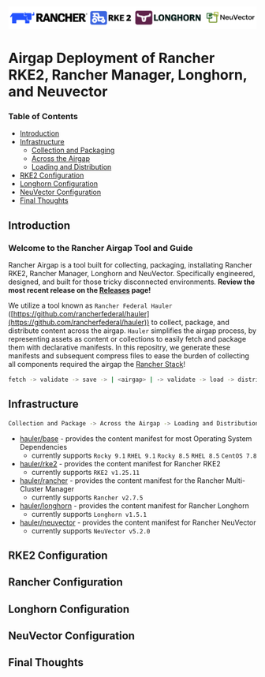 ![rancher-long-banner](/images/rgs-banner-rounded.png)

# Airgap Deployment of Rancher RKE2, Rancher Manager, Longhorn, and Neuvector

### Table of Contents
* [Introduction](#introduction)
* [Infrastructure](#infrastructure)
  * [Collection and Packaging](#collection-and-packaging)
  * [Across the Airgap](#across-the-airgap)
  * [Loading and Distribution](#loading-and-distribution)
* [RKE2 Configuration](#rke2-configuration)
* [Longhorn Configuration](#longhorn-configuration)
* [NeuVector Configuration](#neuvector-configuration)
* [Final Thoughts](#final-thoughts)

## Introduction

### Welcome to the Rancher Airgap Tool and Guide
Rancher Airgap is a tool built for collecting, packaging, installating Rancher RKE2, Rancher Manager, Longhorn and NeuVector. Specifically engineered, designed, and built for those tricky disconnected environments. **Review the most recent release on the [Releases](https://github.com/zackbradys/rancher-airgap/releases) page!**

We utilize a tool known as `Rancher Federal Hauler` ([https://github.com/rancherfederal/hauler](https://github.com/rancherfederal/hauler)) to collect, package, and distribute content across the airgap. `Hauler` simplifies the airgap process, by representing assets as content or collections to easily fetch and package them with declarative manifests. In this repositry, we generate these manifests and subsequent compress files to ease the burden of collecting all components required the airgap the [Rancher Stack](https://ranchergovernment.com/products)!

```bash
fetch -> validate -> save -> | <airgap> | -> validate -> load -> distribute
```

## Infrastructure

```bash
Collection and Package -> Across the Airgap -> Loading and Distribution
```

* [hauler/base](hauler/base/README.md) - provides the content manifest for most Operating System Dependencies
  * currently supports `Rocky 9.1` `RHEL 9.1` `Rocky 8.5` `RHEL 8.5` `CentOS 7.8`
* [hauler/rke2](hauler/rke2/README.md) - provides the content manifest for Rancher RKE2
  * currently supports `RKE2 v1.25.11`
* [hauler/rancher](hauler/rancher/README.md) - provides the content manifest for the Rancher Multi-Cluster Manager
  * currently supports `Rancher v2.7.5`
* [hauler/longhorn](hauler/longhorn/README.md) - provides the content manifest for Rancher Longhorn
  * currently supports `Longhorn v1.5.1`
* [hauler/neuvector](hauler/neuvector/README.md) - provides the content manifest for Rancher NeuVector
  * currently supports `NeuVector v5.2.0`


## RKE2 Configuration


## Rancher Configuration


## Longhorn Configuration


## NeuVector Configuration


## Final Thoughts
